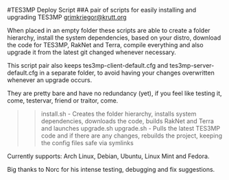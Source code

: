 #TES3MP Deploy Script
##A pair of scripts for easily installing and upgrading TES3MP
<grimkriegor@krutt.org>

When placed in an empty folder these scripts are able to create a folder hierarchy, install the system dependencies, based on your distro, download the code for TES3MP, RakNet and Terra, compile everything and also upgrade it from the latest git changed whenever necessary.

This script pair also keeps tes3mp-client-default.cfg and tes3mp-server-default.cfg in a separate folder, to avoid having your changes overwritten whenever an upgrade occurs.

They are pretty bare and have no redundancy (yet), if you feel like testing it, come, testervar, friend or traitor, come.

>> install.sh - Creates the folder hierarchy, installs system dependencies, downloads the code, builds RakNet and Terra and launches upgrade.sh
>> upgrade.sh - Pulls the latest TES3MP code and if there are any changes, rebuilds the project, keeping the config files safe via symlinks

Currently supports: Arch Linux, Debian, Ubuntu, Linux Mint and Fedora.

Big thanks to Norc for his intense testing, debugging and fix suggestions.
